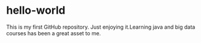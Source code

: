 # hello-world
This is my first GitHub repository.
Just enjoying it.Learning java and big data courses has been a great asset to me.
